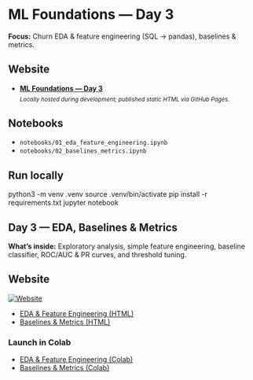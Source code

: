 # ML Foundations — Day 3

**Focus:** Churn EDA & feature engineering (SQL → pandas), baselines & metrics.

## Website
- **[ML Foundations — Day 3](https://florasteve.github.io/ml-foundations-day3/)**  
  <sub><em>Locally hosted during development; published static HTML via GitHub Pages.</em></sub>

## Notebooks
- `notebooks/01_eda_feature_engineering.ipynb`
- `notebooks/02_baselines_metrics.ipynb`

## Run locally
python3 -m venv .venv
source .venv/bin/activate
pip install -r requirements.txt
jupyter notebook

## Day 3 — EDA, Baselines & Metrics

**What’s inside:** Exploratory analysis, simple feature engineering, baseline classifier, ROC/AUC & PR curves, and threshold tuning.

## Website
[![Website](https://img.shields.io/badge/Website-Day%203%20Docs-success?style=for-the-badge)](https://florasteve.github.io/ml-foundations-day3/)

- [EDA & Feature Engineering (HTML)](https://florasteve.github.io/ml-foundations-day3/eda_feature_engineering.html)
- [Baselines & Metrics (HTML)](https://florasteve.github.io/ml-foundations-day3/baselines_metrics.html)

### Launch in Colab
- [EDA & Feature Engineering (Colab)](https://colab.research.google.com/github/florasteve/ml-foundations-day3/blob/main/notebooks/01_eda_feature_engineering.ipynb)
- [Baselines & Metrics (Colab)](https://colab.research.google.com/github/florasteve/ml-foundations-day3/blob/main/notebooks/02_baselines_metrics.ipynb)
